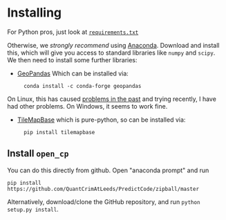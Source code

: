 # Installing

For Python pros, just look at [`requirements.txt`](../requirements.txt)

Otherwise, we _strongly recommend_ using [Anaconda](https://www.anaconda.com/).  Download and install this, which will give you access to standard libraries like `numpy` and `scipy`.  We then need to install some further libraries:

- [GeoPandas](http://geopandas.org/)  Which can be installed via:

        conda install -c conda-forge geopandas

On Linux, this has caused [problems in the past](https://github.com/QuantCrimAtLeeds/PredictCode/issues/3) and trying recently, I have had other problems.  On Windows, it seems to work fine.

- [TileMapBase](https://github.com/MatthewDaws/TileMapBase)  which is pure-python, so can be installed via:

        pip install tilemapbase



## Install `open_cp`

You can do this directly from github.  Open "anaconda prompt" and run

    pip install https://github.com/QuantCrimAtLeeds/PredictCode/zipball/master

Alternatively, download/clone the GitHub repository, and run `python setup.py install`.
